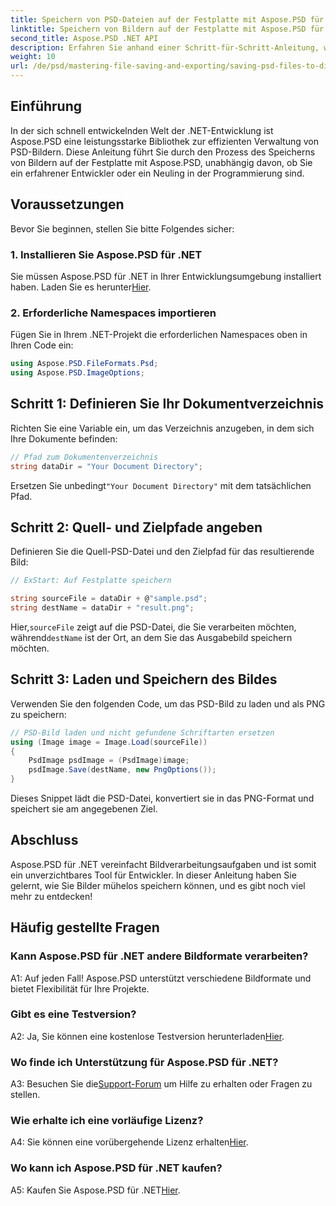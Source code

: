 ```yaml
---
title: Speichern von PSD-Dateien auf der Festplatte mit Aspose.PSD für .NET
linktitle: Speichern von Bildern auf der Festplatte mit Aspose.PSD für .NET
second_title: Aspose.PSD .NET API
description: Erfahren Sie anhand einer Schritt-für-Schritt-Anleitung, wie Sie PSD-Bilder mühelos auf der Festplatte speichern. Egal, ob Sie PSD-Dateien in verschiedene Bildformate konvertieren oder komplexe Bildbestände verwalten.
weight: 10
url: /de/psd/mastering-file-saving-and-exporting/saving-psd-files-to-disk/
---
```

## Einführung

In der sich schnell entwickelnden Welt der .NET-Entwicklung ist Aspose.PSD eine leistungsstarke Bibliothek zur effizienten Verwaltung von PSD-Bildern. Diese Anleitung führt Sie durch den Prozess des Speicherns von Bildern auf der Festplatte mit Aspose.PSD, unabhängig davon, ob Sie ein erfahrener Entwickler oder ein Neuling in der Programmierung sind. 

## Voraussetzungen

Bevor Sie beginnen, stellen Sie bitte Folgendes sicher:

### 1. Installieren Sie Aspose.PSD für .NET

 Sie müssen Aspose.PSD für .NET in Ihrer Entwicklungsumgebung installiert haben. Laden Sie es herunter[Hier](https://releases.aspose.com/psd/net/).

### 2. Erforderliche Namespaces importieren

Fügen Sie in Ihrem .NET-Projekt die erforderlichen Namespaces oben in Ihren Code ein:

```csharp
using Aspose.PSD.FileFormats.Psd;
using Aspose.PSD.ImageOptions;
```

## Schritt 1: Definieren Sie Ihr Dokumentverzeichnis

Richten Sie eine Variable ein, um das Verzeichnis anzugeben, in dem sich Ihre Dokumente befinden:

```csharp
// Pfad zum Dokumentenverzeichnis
string dataDir = "Your Document Directory";
```

 Ersetzen Sie unbedingt`"Your Document Directory"` mit dem tatsächlichen Pfad.

## Schritt 2: Quell- und Zielpfade angeben

Definieren Sie die Quell-PSD-Datei und den Zielpfad für das resultierende Bild:

```csharp
// ExStart: Auf Festplatte speichern

string sourceFile = dataDir + @"sample.psd";
string destName = dataDir + "result.png";
```

 Hier,`sourceFile` zeigt auf die PSD-Datei, die Sie verarbeiten möchten, während`destName` ist der Ort, an dem Sie das Ausgabebild speichern möchten.

## Schritt 3: Laden und Speichern des Bildes

Verwenden Sie den folgenden Code, um das PSD-Bild zu laden und als PNG zu speichern:

```csharp
// PSD-Bild laden und nicht gefundene Schriftarten ersetzen
using (Image image = Image.Load(sourceFile))
{
    PsdImage psdImage = (PsdImage)image;
    psdImage.Save(destName, new PngOptions());
}
```

Dieses Snippet lädt die PSD-Datei, konvertiert sie in das PNG-Format und speichert sie am angegebenen Ziel. 

## Abschluss

Aspose.PSD für .NET vereinfacht Bildverarbeitungsaufgaben und ist somit ein unverzichtbares Tool für Entwickler. In dieser Anleitung haben Sie gelernt, wie Sie Bilder mühelos speichern können, und es gibt noch viel mehr zu entdecken!

## Häufig gestellte Fragen

### Kann Aspose.PSD für .NET andere Bildformate verarbeiten?

A1: Auf jeden Fall! Aspose.PSD unterstützt verschiedene Bildformate und bietet Flexibilität für Ihre Projekte.

### Gibt es eine Testversion?

A2: Ja, Sie können eine kostenlose Testversion herunterladen[Hier](https://releases.aspose.com/).

### Wo finde ich Unterstützung für Aspose.PSD für .NET?

 A3: Besuchen Sie die[Support-Forum](https://forum.aspose.com/c/psd/34) um Hilfe zu erhalten oder Fragen zu stellen.

### Wie erhalte ich eine vorläufige Lizenz?

 A4: Sie können eine vorübergehende Lizenz erhalten[Hier](https://purchase.conholdate.com/temporary-license/).

### Wo kann ich Aspose.PSD für .NET kaufen?

 A5: Kaufen Sie Aspose.PSD für .NET[Hier](https://purchase.conholdate.com/buy).